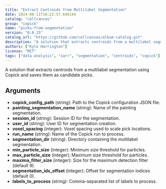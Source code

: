 ```yaml
---
title: "Extract Centroids from Multilabel Segmentation"
date: 2024-08-11T10:22:57.646144
catalog: "cellcanvas"
group: "copick"
name: "picks-from-segmentation"
version: "0.0.15"
catalog_url: "https://github.com/cellcanvas/album-catalog.git"
description: "A solution that extracts centroids from a multilabel segmentation using Copick and saves them as candidate picks."
authors: ["Kyle Harrington"]
license: "MIT"
tags: ["data analysis", "zarr", "segmentation", "centroids", "copick"]
---
```


A solution that extracts centroids from a multilabel segmentation using Copick and saves them as candidate picks.

## Arguments

- **copick_config_path** (string): Path to the Copick configuration JSON file.
- **painting_segmentation_name** (string): Name of the painting segmentation.
- **session_id** (string): Session ID for the segmentation.
- **user_id** (string): User ID for segmentation creation.
- **voxel_spacing** (integer): Voxel spacing used to scale pick locations.
- **run_name** (string): Name of the Copick run to process.
- **segmentation_dir** (string): Directory containing the multilabel segmentation.
- **min_particle_size** (integer): Minimum size threshold for particles.
- **max_particle_size** (integer): Maximum size threshold for particles.
- **maxima_filter_size** (integer): Size for the maximum detection filter (default 9).
- **segmentation_idx_offset** (integer): Offset for segmentation indices (default 0).
- **labels_to_process** (string): Comma-separated list of labels to process.

